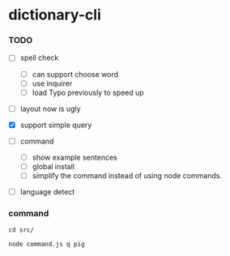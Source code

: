 # dictionary-cli


### TODO
- [ ] spell check
  - [ ] can support choose word
  - [ ] use inquirer
  - [ ] load Typo previously to speed up
- [ ] layout now is ugly
- [x] support simple query
- [ ] command
  - [ ] show example sentences
  - [ ] global install
  - [ ] simplify the command instead of using node commands.
- [ ] language detect


### command

```shell
cd src/

node command.js q pig
```